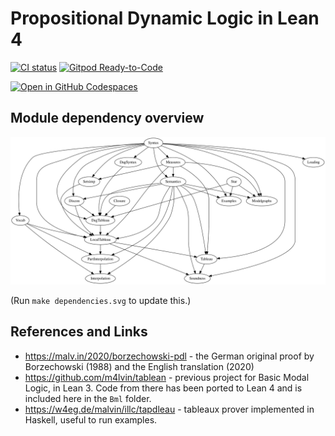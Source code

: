 # Propositional Dynamic Logic in Lean 4

[![CI status](https://github.com/m4lvin/lean4-pdl/actions/workflows/build.yml/badge.svg)](https://github.com/m4lvin/lean4-pdl/actions/workflows/build.yml)
[![Gitpod Ready-to-Code](https://img.shields.io/badge/Gitpod-ready--to--code-blue?logo=gitpod)](https://gitpod.io/#https://github.com/m4lvin/lean4-pdl)

[![Open in GitHub Codespaces](https://github.com/codespaces/badge.svg)](https://codespaces.new/m4lvin/lean4-pdl?quickstart=1)

## Module dependency overview

![Dependency graph](./dependencies.svg)

(Run `make dependencies.svg` to update this.)

## References and Links

- https://malv.in/2020/borzechowski-pdl - the German original proof by Borzechowski (1988) and the English translation (2020)
- https://github.com/m4lvin/tablean - previous project for Basic Modal Logic, in Lean 3. Code from there has been ported to Lean 4 and is included here in the `Bml` folder.
- https://w4eg.de/malvin/illc/tapdleau - tableaux prover implemented in Haskell, useful to run examples.
